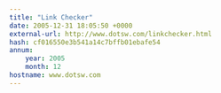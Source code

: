 ```yaml
---
title: "Link Checker"
date: 2005-12-31 18:05:50 +0000
external-url: http://www.dotsw.com/linkchecker.html
hash: cf016550e3b541a14c7bffb01ebafe54
annum:
    year: 2005
    month: 12
hostname: www.dotsw.com
---
```



